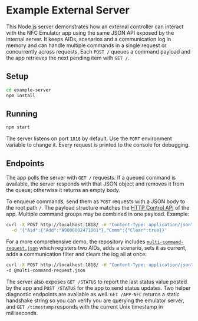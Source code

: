 # Example External Server

This Node.js server demonstrates how an external controller can interact with
the NFC Emulator app using the same JSON API exposed by the internal server.
It keeps AIDs, scenarios and a communication log in memory and can handle
multiple commands in a single request or concurrently across requests.
Each `POST /` queues a command payload and the app retrieves the next
pending item with `GET /`.

## Setup

```bash
cd example-server
npm install
```

## Running

```bash
npm start
```

The server listens on port `1818` by default. Use the `PORT` environment
variable to change it. Every request is printed to the console for debugging.

## Endpoints

The app polls the server with `GET /` requests. If a queued command is
available, the server responds with that JSON object and removes it from the
queue; otherwise it returns an empty body.

To enqueue commands, send them as `POST` requests with a JSON body to the root
path `/`. The payload structure matches the
[HTTP Control API](../README.md#http-control-api)
of the app. Multiple command groups may be combined in one payload. Example:

```bash
curl -X POST http://localhost:1818/ -H "Content-Type: application/json" \
  -d '{"Aid":{"Add":"A0000002471001"},"Comm":{"Clear":true}}'
```

For a more comprehensive demo, the repository includes
[`multi-command-request.json`](multi-command-request.json) which registers two
AIDs, adds a scenario, sets it as current, adds a communication filter and clears
the log all at once:

```bash
curl -X POST http://localhost:1818/ -H "Content-Type: application/json" \
-d @multi-command-request.json
```

The server also exposes `GET /STATUS` to report the last status value posted by
the app and `POST /STATUS` for the app to send status updates. Two helper
diagnostic endpoints are available as well: `GET /APP-NFC` returns a static
handshake string so you can verify you are querying the emulator server, and
`GET /timestamp` responds with the current Unix timestamp in milliseconds.
